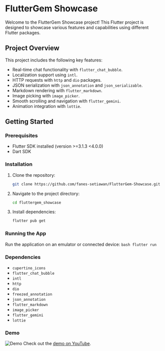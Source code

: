 # FlutterGem Showcase

Welcome to the FlutterGem Showcase project! This Flutter project is designed to showcase various features and capabilities using different Flutter packages.

## Project Overview

This project includes the following key features:

- Real-time chat functionality with `flutter_chat_bubble`.
- Localization support using `intl`.
- HTTP requests with `http` and `dio` packages.
- JSON serialization with `json_annotation` and `json_serializable`.
- Markdown rendering with `flutter_markdown`.
- Image picking with `image_picker`.
- Smooth scrolling and navigation with `flutter_gemini`.
- Animation integration with `lottie`.

## Getting Started

### Prerequisites

- Flutter SDK installed (version >=3.1.3 <4.0.0)
- Dart SDK

### Installation

1. Clone the repository:
   ```bash
   git clone https://github.com/fanes-setiawan/FlutterGem-Showcase.git
   ```
2. Navigate to the project directory:
   ```bash
   cd fluttergem_showcase
   ```
3. Install dependencies:
   ```bash
   flutter pub get
   ```

### Running the App

Run the application on an emulator or connected device:
`bash
    flutter run
    `

### Dependencies

- `cupertino_icons`
- `flutter_chat_bubble`
- `intl`
- `http`
- `dio`
- `freezed_annotation`
- `json_annotation`
- `flutter_markdown`
- `image_picker`
- `flutter_gemini`
- `lottie`

### Demo

![Demo](assets/video/demo.gif)
Check out the [demo on YouTube](https://youtube.com/shorts/cqIs9VU0zFs?si=U3le_Sft1dVorocE).
